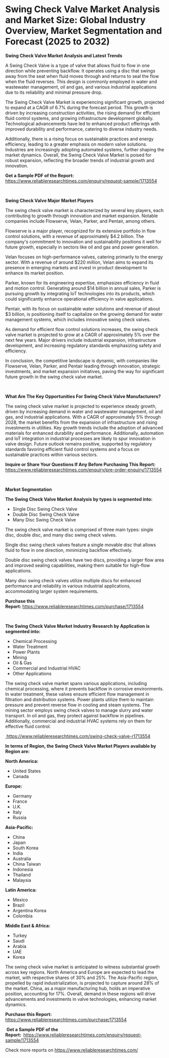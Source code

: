 <p><h1>Swing Check Valve Market Analysis and Market Size: Global Industry Overview, Market Segmentation and Forecast (2025 to 2032)</h1></p><p><strong>Swing Check Valve Market Analysis and Latest Trends</strong></p>
<p><p>A Swing Check Valve is a type of valve that allows fluid to flow in one direction while preventing backflow. It operates using a disc that swings away from the seat when fluid moves through and returns to seal the flow when the fluid reverses. This design is commonly employed in water and wastewater management, oil and gas, and various industrial applications due to its reliability and minimal pressure drop.</p><p>The Swing Check Valve Market is experiencing significant growth, projected to expand at a CAGR of 6.7% during the forecast period. This growth is driven by increasing construction activities, the rising demand for efficient fluid control systems, and growing infrastructure development globally. Technological advancements have led to enhanced product offerings with improved durability and performance, catering to diverse industry needs. </p><p>Additionally, there is a rising focus on sustainable practices and energy efficiency, leading to a greater emphasis on modern valve solutions. Industries are increasingly adopting automated systems, further shaping the market dynamics. Overall, the Swing Check Valve Market is poised for robust expansion, reflecting the broader trends of industrial growth and innovation.</p></p>
<p><strong>Get a Sample PDF of the Report:&nbsp;</strong> <a href="https://www.reliableresearchtimes.com/enquiry/request-sample/1713554?utm_campaign=2740&utm_medium=2&utm_source=Github&utm_content=ia&utm_term=10042025&utm_id=swing-check-valve">https://www.reliableresearchtimes.com/enquiry/request-sample/1713554</a></p>
<p>&nbsp;</p>
<p><strong>Swing Check Valve Major Market Players</strong></p>
<p><p>The swing check valve market is characterized by several key players, each contributing to growth through innovation and market expansion. Notable companies include Flowserve, Velan, Parker, and Pentair, among others.</p><p>Flowserve is a major player, recognized for its extensive portfolio in flow control solutions, with a revenue of approximately $4.2 billion. The company's commitment to innovation and sustainability positions it well for future growth, especially in sectors like oil and gas and power generation.</p><p>Velan focuses on high-performance valves, catering primarily to the energy sector. With a revenue of around $220 million, Velan aims to expand its presence in emerging markets and invest in product development to enhance its market position.</p><p>Parker, known for its engineering expertise, emphasizes efficiency in fluid and motion control. Generating around $14 billion in annual sales, Parker is pursuing growth by integrating IoT technologies into its products, which could significantly enhance operational efficiency in valve applications.</p><p>Pentair, with its focus on sustainable water solutions and revenue of about $3 billion, is positioning itself to capitalize on the growing demand for water management systems, which includes innovative swing check valves.</p><p>As demand for efficient flow control solutions increases, the swing check valve market is projected to grow at a CAGR of approximately 5% over the next few years. Major drivers include industrial expansion, infrastructure development, and increasing regulatory standards emphasizing safety and efficiency.</p><p>In conclusion, the competitive landscape is dynamic, with companies like Flowserve, Velan, Parker, and Pentair leading through innovation, strategic investments, and market expansion initiatives, paving the way for significant future growth in the swing check valve market.</p></p>
<p>&nbsp;</p>
<p><strong>What Are The Key Opportunities For Swing Check Valve Manufacturers?</strong></p>
<p><p>The swing check valve market is projected to experience steady growth, driven by increasing demand in water and wastewater management, oil and gas, and industrial applications. With a CAGR of approximately 5% through 2028, the market benefits from the expansion of infrastructure and rising investments in utilities. Key growth trends include the adoption of advanced materials for enhanced durability and performance. Additionally, automation and IoT integration in industrial processes are likely to spur innovation in valve design. Future outlook remains positive, supported by regulatory standards favoring efficient fluid control systems and a focus on sustainable practices within various sectors.</p></p>
<p><strong>Inquire or Share Your Questions If Any Before Purchasing This Report:</strong> <a href="https://www.reliableresearchtimes.com/enquiry/pre-order-enquiry/1713554?utm_campaign=2740&utm_medium=2&utm_source=Github&utm_content=ia&utm_term=10042025&utm_id=swing-check-valve">https://www.reliableresearchtimes.com/enquiry/pre-order-enquiry/1713554</a></p>
<p>&nbsp;</p>
<p><strong>Market Segmentation</strong></p>
<p><strong>The Swing Check Valve Market Analysis by types is segmented into:</strong></p>
<p><ul><li>Single Disc Swing Check Valve</li><li>Double Disc Swing Check Valve</li><li>Many Disc Swing Check Valve</li></ul></p>
<p><p>The swing check valve market is comprised of three main types: single disc, double disc, and many disc swing check valves. </p><p>Single disc swing check valves feature a single movable disc that allows fluid to flow in one direction, minimizing backflow effectively. </p><p>Double disc swing check valves have two discs, providing a larger flow area and improved sealing capabilities, making them suitable for high-flow applications. </p><p>Many disc swing check valves utilize multiple discs for enhanced performance and reliability in various industrial applications, accommodating larger system requirements.</p></p>
<p><strong>Purchase this Report:&nbsp;</strong><a href="https://www.reliableresearchtimes.com/purchase/1713554?utm_campaign=2740&utm_medium=2&utm_source=Github&utm_content=ia&utm_term=10042025&utm_id=swing-check-valve">https://www.reliableresearchtimes.com/purchase/1713554</a></p>
<p>&nbsp;</p>
<p><strong>The Swing Check Valve Market Industry Research by Application is segmented into:</strong></p>
<p><ul><li>Chemical Processing</li><li>Water Treatment</li><li>Power Plants</li><li>Mining</li><li>Oil & Gas</li><li>Commercial and Industrial HVAC</li><li>Other Applications</li></ul></p>
<p><p>The swing check valve market spans various applications, including chemical processing, where it prevents backflow in corrosive environments. In water treatment, these valves ensure efficient flow management in filtration and distribution systems. Power plants utilize them to maintain pressure and prevent reverse flow in cooling and steam systems. The mining sector employs swing check valves to manage slurry and water transport. In oil and gas, they protect against backflow in pipelines. Additionally, commercial and industrial HVAC systems rely on them for effective fluid control.</p></p>
<p><a href="https://www.reliableresearchtimes.com/swing-check-valve-r1713554?utm_campaign=2740&utm_medium=2&utm_source=Github&utm_content=ia&utm_term=10042025&utm_id=swing-check-valve">&nbsp;https://www.reliableresearchtimes.com/swing-check-valve-r1713554</a></p>
<p><strong>In terms of Region, the Swing Check Valve Market Players available by Region are:</strong></p>
<p>
    <p> <strong> North America: </strong>
        <ul>
            <li>United States</li>
            <li>Canada</li>
        </ul>
        </p> 
    <p> <strong> Europe: </strong>
        <ul>
            <li>Germany</li>
            <li>France</li>
            <li>U.K.</li>
            <li>Italy</li>
            <li>Russia</li>
        </ul>
        </p> 
    <p> <strong> Asia-Pacific: </strong>
        <ul>
            <li>China</li>
            <li>Japan</li>
            <li>South Korea</li>
            <li>India</li>
            <li>Australia</li>
            <li>China Taiwan</li>
            <li>Indonesia</li>
            <li>Thailand</li>
            <li>Malaysia</li>
        </ul>
        </p> 
    <p> <strong> Latin America: </strong>
        <ul>
            <li>Mexico</li>
            <li>Brazil</li>
            <li>Argentina Korea</li>
            <li>Colombia</li>
        </ul>
        </p> 
    <p> <strong> Middle East & Africa: </strong>
        <ul>
            <li>Turkey</li>
            <li>Saudi</li>
            <li>Arabia</li>
            <li>UAE</li>
            <li>Korea</li>
        </ul>
    </p>
    </p>
<p><p>The swing check valve market is anticipated to witness substantial growth across key regions. North America and Europe are expected to lead the market, with respective shares of 30% and 25%. The Asia-Pacific region, propelled by rapid industrialization, is projected to capture around 28% of the market. China, as a major manufacturing hub, holds an imperative position, accounting for 17%. Overall, demand in these regions will drive advancements and investments in valve technologies, enhancing market dynamics.</p></p>
<p><strong>Purchase this Report: </strong><a href="https://www.reliableresearchtimes.com/purchase/1713554?utm_campaign=2740&utm_medium=2&utm_source=Github&utm_content=ia&utm_term=10042025&utm_id=swing-check-valve">https://www.reliableresearchtimes.com/purchase/1713554</a></p>
<p>&nbsp;<strong>Get a Sample PDF of the Report:&nbsp;&nbsp;</strong><a href="https://www.reliableresearchtimes.com/enquiry/request-sample/1713554?utm_campaign=2740&utm_medium=2&utm_source=Github&utm_content=ia&utm_term=10042025&utm_id=swing-check-valve">https://www.reliableresearchtimes.com/enquiry/request-sample/1713554</a></p>
<p><strong></strong></p>
<p>Check more reports on <a href="https://www.reliableresearchtimes.com/?utm_campaign=2740&utm_medium=2&utm_source=Github&utm_content=ia&utm_term=10042025&utm_id=swing-check-valve">https://www.reliableresearchtimes.com/</a></p>